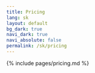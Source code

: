 ```yaml
---
title: Pricing
lang: sk
layout: default
bg_dark: true
navi_dark: true
navi_absolute: false
permalink: /sk/pricing
---
```


{% include pages/pricing.md %} 
